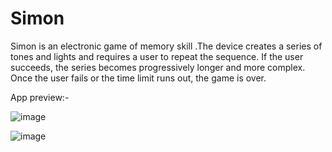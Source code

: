 # Simon
Simon is an electronic game of memory skill .The device creates a series of tones and lights and requires a user to repeat the sequence. If the user succeeds, the series becomes progressively longer and more complex. Once the user fails or the time limit runs out, the game is over. 

App preview:-

![image](https://user-images.githubusercontent.com/82611071/181376911-8dd5ba09-b90f-47cc-ba17-dddff98b31d7.png)

![image](https://user-images.githubusercontent.com/82611071/181376985-46897f5a-390e-48be-8a66-a6ac3a698a9c.png)


